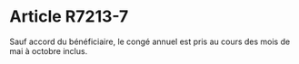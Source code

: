# Article R7213-7

  
Sauf accord du bénéficiaire, le congé annuel est pris au cours des mois de mai à octobre inclus.